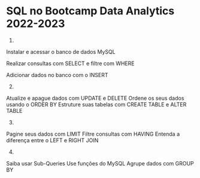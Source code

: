 # SQL no Bootcamp Data Analytics 2022-2023

1. 
Instalar e acessar o banco de dados MySQL

Realizar consultas com SELECT e filtre com WHERE

Adicionar dados no banco com o INSERT

2.
Atualize e apague dados com UPDATE e DELETE
Ordene os seus dados usando o ORDER BY
Estruture suas tabelas com CREATE TABLE e ALTER TABLE

3.
Pagine seus dados com LIMIT
Filtre consultas com HAVING
Entenda a diferença entre o LEFT e RIGHT JOIN

4.
Saiba usar Sub-Queries
Use funções do MySQL
Agrupe dados com GROUP BY
